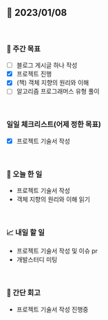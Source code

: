 ## 📅 2023/01/08

<br/>

### 🏹 주간 목표

- [ ] 블로그 게시글 하나 작성
- [x] 프로젝트 진행
- [x] (책) 객체 지향의 원리와 이해
- [ ] 알고리즘 프로그래머스 유형 풀이

<br/>

### 일일 체크리스트(어제 정한 목표)

- [x] 프로젝트 기술서 작성

<br/>

### 💯 오늘 한 일

- 프로젝트 기술서 작성
- 객체 지향의 원리와 이해 읽기

<br/>

### 📈 내일 할 일

- 프로젝트 기술서 작성 및 이슈 pr
- 개발스터디 미팅

<br/>

### 🧐 간단 회고

- 프로젝트 기술서 작성 진행중
